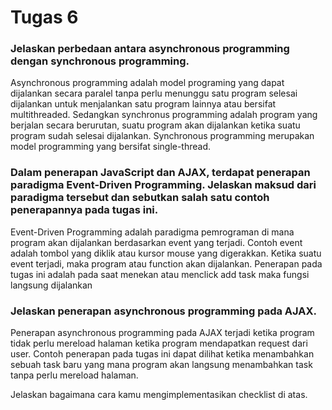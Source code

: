  # Tugas 6
 
 
 ### Jelaskan perbedaan antara asynchronous programming dengan synchronous programming.
 Asynchronous programming adalah model programing yang dapat dijalankan secara paralel tanpa perlu menunggu satu program selesai dijalankan untuk menjalankan satu program lainnya atau bersifat multithreaded.
 Sedangkan synchronus programming adalah program yang berjalan secara berurutan, suatu program akan dijalankan ketika suatu program sudah selesai dijalankan. Synchronous programming merupakan model programming yang bersifat single-thread.
 

 ### Dalam penerapan JavaScript dan AJAX, terdapat penerapan paradigma Event-Driven Programming. Jelaskan maksud dari paradigma tersebut dan sebutkan salah satu contoh penerapannya pada tugas ini.
 Event-Driven Programming adalah paradigma pemrograman di mana program akan dijalankan berdasarkan event yang terjadi. Contoh event adalah tombol yang diklik atau kursor mouse yang digerakkan. Ketika suatu event terjadi, maka program atau function akan dijalankan. Penerapan pada tugas ini adalah pada saat menekan atau menclick add task maka fungsi langsung dijalankan
 
 
 ### Jelaskan penerapan asynchronous programming pada AJAX.
Penerapan asynchronous programming pada AJAX terjadi ketika program tidak perlu mereload halaman ketika program mendapatkan request dari user. Contoh penerapan pada tugas ini dapat dilihat ketika menambahkan sebuah task baru yang mana program akan langsung menambahkan task tanpa perlu mereload halaman.
 
 Jelaskan bagaimana cara kamu mengimplementasikan checklist di atas.
